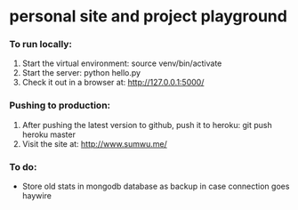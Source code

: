 personal site and project playground
====================

### To run locally:
1. Start the virtual environment: source venv/bin/activate
2. Start the server: python hello.py
3. Check it out in a browser at: http://127.0.0.1:5000/

### Pushing to production:
1. After pushing the latest version to github, push it to heroku: git push heroku master
2. Visit the site at: http://www.sumwu.me/

### To do:
* Store old stats in mongodb database as backup in case connection goes haywire